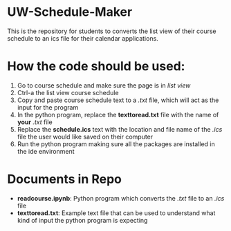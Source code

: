 # UW-Schedule-Maker
This is the repository for students to converts the list view of their course schedule to an ics file for their calendar applications.

# How the code should be used:
1. Go to course schedule and make sure the page is in _list view_
2. Ctrl-a the list view course schedule
3. Copy and paste course schedule text to a _.txt_ file, which will act as the input for the program
4. In the python program, replace the **texttoread.txt** file with the name of **your** _.txt_ file
5. Replace the **schedule.ics** text with the location and file name of the _.ics_ file the user would like saved on their computer
6. Run the python program making sure all the packages are installed in the ide environment

# Documents in Repo
- **readcourse.ipynb**: Python program which converts the _.txt_ file to an _.ics_ file
- **texttoread.txt**: Example text file that can be used to understand what kind of input the python program is expecting
